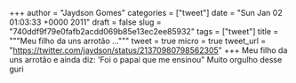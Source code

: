 
+++
author = "Jaydson Gomes"
categories = ["tweet"]
date = "Sun Jan 02 01:03:33 +0000 2011"
draft = false
slug = "740ddf9f79e0fafb2acdd069b85e13ec2ee85932"
tags = ["tweet"]
title = """Meu filho da uns arrotão ..."""
tweet = true
micro = true
tweet_url = "https://twitter.com/jaydson/status/21370980798562305"
+++
Meu filho da uns arrotão e ainda diz: 'Foi o papai que me ensinou" Muito orgulho desse guri
